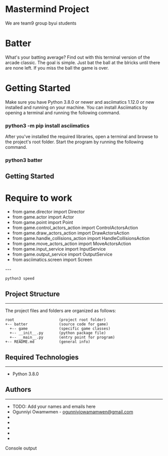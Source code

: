 # Mastermind Project

We are team9 group byui students

<h1>Batter</h1>
<p>
What's your batting average? Find out with this terminal version of the arcade classic. The goal is simple. Just bat the ball at the blricks until there are none left. If you miss the ball the game is over.
</p>

<h1>Getting Started</h1>
<p>
Make sure you have Python 3.8.0 or newer and asciimatics 1.12.0 or new installed and running on your machine. You can install Asciimatics by opening a terminal and running the following command.
</p>
<h3>python3 -m pip install asciimatics</h3>

<p>
After you've installed the required libraries, open a terminal and browse to the project's root folder. Start the program by running the following command.
</p>
<h3>python3 batter</h3>

## Getting Started

<h1>Require to work</h1>
<ul>
<li>from game.director import Director</li>
<li>from game.actor import Actor</li>
<li>from game.point import Point</li>
<li>from game.control_actors_action import ControlActorsAction</li>
<li>from game.draw_actors_action import DrawActorsAction</li>
<li>from game.handle_collisions_action import HandleCollisionsAction</li>
<li>from game.move_actors_action import MoveActorsAction</li>
<li>from game.input_service import InputService</li>
<li>from game.output_service import OutputService</li>
<li>from asciimatics.screen import Screen </li>
</ul>
---

```
python3 speed
```

## Project Structure

---

The project files and folders are organized as follows:

```
root                    (project root folder)
+-- batter              (source code for game)
  +-- game              (specific game classes)
  +-- __init__.py       (python package file)
  +-- __main__.py       (entry point for program)
+-- README.md           (general info)
```

## Required Technologies

---

- Python 3.8.0

## Authors

---

- TODO: Add your names and emails here
- Ogunniyi Owamwmen - ogunniyiowamamwen@gmail.com
-
-
-
-
-

Console output

